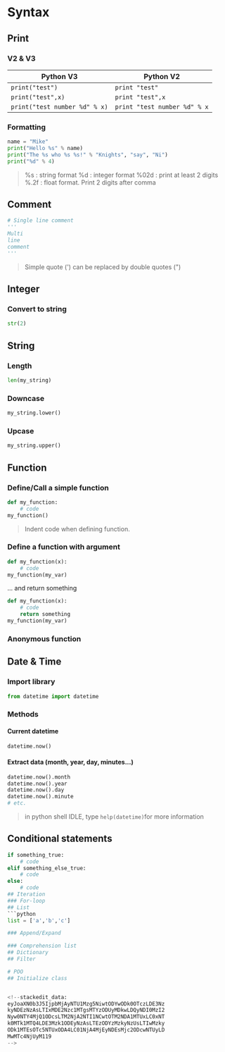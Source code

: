 # Syntax
## Print
### V2 & V3
Python V3 | Python V2
-------- | -----
`print("test")` | `print "test"`
`print("test",x)` | `print "test",x`
`print("test number %d" % x)` | `print "test number %d" % x`

### Formatting
```python
name = "Mike"
print("Hello %s" % name)
print("The %s who %s %s!" % "Knights", "say", "Ni")
print("%d" % 4)
```
> %s : string format
> %d : integer format
> %02d : print at least 2 digits
> %.2f : float format. Print 2 digits after comma
## Comment
```python
# Single line comment
''' 
Multi
line 
comment
'''
```
> Simple quote (') can be replaced by double quotes (")

## Integer
### Convert to string
```python
str(2)
```

## String
### Length
```python
len(my_string)
```
### Downcase
```python
my_string.lower()
```
### Upcase
```python
my_string.upper()
```




## Function
### Define/Call a simple function
```python
def my_function:
	# code
my_function()
```
> Indent code when defining function. 

### Define a function with argument
```python
def my_function(x):
	# code
my_function(my_var)
```
... and return something
```python
def my_function(x):
	# code
	return something
my_function(my_var)
```
### Anonymous function

## Date & Time
### Import library
```python
from datetime import datetime
```
### Methods
#### Current datetime
```python
datetime.now()
```
#### Extract data (month, year, day, minutes...)
```python
datetime.now().month
datetime.now().year
datetime.now().day
datetime.now().minute
# etc.
```
> in python shell IDLE, type `help(datetime)`for more information

## Conditional statements
```python
if something_true:
	# code
elif something_else_true:
	# code 
else:
	# code
## Iteration
### For-loop
## List
```python
list = ['a','b','c']

### Append/Expand

### Comprehension list
## Dictionary
## Filter

# POO
## Initialize class


<!--stackedit_data:
eyJoaXN0b3J5IjpbMjAyNTU1Mzg5NiwtODYwODk0OTczLDE3Nz
kyNDEzNzAsLTIxMDE2Nzc1MTgsMTYzODUyMDkwLDQyNDI0MzI2
Nyw0NTY4MjQ1ODcsLTM2NjA2NTI1NCwtOTM2NDA1MTUxLC0xNT
k0MTk1MTQ4LDE3Mzk1ODEyNzAsLTEzODYzMzkyNzUsLTIwMzky
ODk1MTEsOTc5NTUxODA4LC01NjA4MjEyNDEsMjc2ODcwNTUyLD
MwMTc4NjUyM119
-->